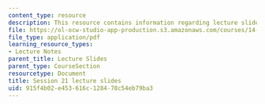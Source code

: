 ```yaml
---
content_type: resource
description: This resource contains information regarding lecture slide 21.
file: https://ol-ocw-studio-app-production.s3.amazonaws.com/courses/14-581-international-economics-i-spring-2013/915f4b02e453616c128478c54eb79ba3_MIT14_581S13_Lecslides21.pdf
file_type: application/pdf
learning_resource_types:
- Lecture Notes
parent_title: Lecture Slides
parent_type: CourseSection
resourcetype: Document
title: Session 21 lecture slides
uid: 915f4b02-e453-616c-1284-78c54eb79ba3
---
```

